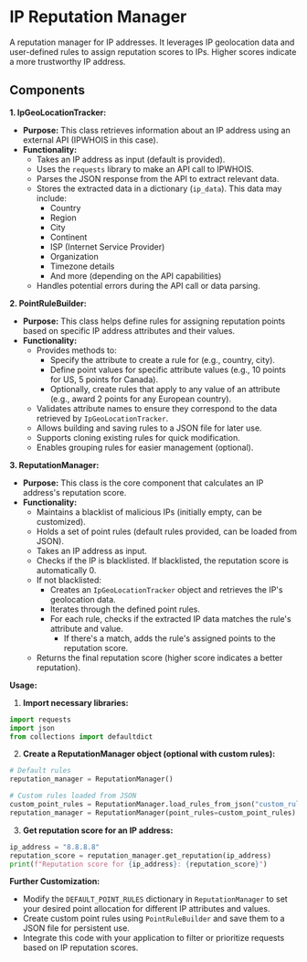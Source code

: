 # IP Reputation Manager

A reputation manager for IP addresses. It leverages IP geolocation data and user-defined rules to assign reputation scores to IPs. Higher scores indicate a more trustworthy IP address.



## Components

**1. IpGeoLocationTracker:**

* **Purpose:** This class retrieves information about an IP address using an external API (IPWHOIS in this case).
* **Functionality:**
    * Takes an IP address as input (default is provided).
    * Uses the `requests` library to make an API call to IPWHOIS.
    * Parses the JSON response from the API to extract relevant data.
    * Stores the extracted data in a dictionary (`ip_data`). This data may include:
        * Country
        * Region
        * City
        * Continent
        * ISP (Internet Service Provider)
        * Organization
        * Timezone details
        * And more (depending on the API capabilities)
    * Handles potential errors during the API call or data parsing.

**2. PointRuleBuilder:**

* **Purpose:** This class helps define rules for assigning reputation points based on specific IP address attributes and their values.
* **Functionality:**
    * Provides methods to:
        * Specify the attribute to create a rule for (e.g., country, city).
        * Define point values for specific attribute values (e.g., 10 points for US, 5 points for Canada).
        * Optionally, create rules that apply to any value of an attribute (e.g., award 2 points for any European country).
    * Validates attribute names to ensure they correspond to the data retrieved by `IpGeoLocationTracker`.
    * Allows building and saving rules to a JSON file for later use.
    * Supports cloning existing rules for quick modification.
    * Enables grouping rules for easier management (optional).

**3. ReputationManager:**

* **Purpose:** This class is the core component that calculates an IP address's reputation score.
* **Functionality:**
    * Maintains a blacklist of malicious IPs (initially empty, can be customized).
    * Holds a set of point rules (default rules provided, can be loaded from JSON).
    * Takes an IP address as input.
    * Checks if the IP is blacklisted. If blacklisted, the reputation score is automatically 0.
    * If not blacklisted:
        * Creates an `IpGeoLocationTracker` object and retrieves the IP's geolocation data.
        * Iterates through the defined point rules.
        * For each rule, checks if the extracted IP data matches the rule's attribute and value.
            * If there's a match, adds the rule's assigned points to the reputation score.
    * Returns the final reputation score (higher score indicates a better reputation).



**Usage:**

1.  **Import necessary libraries:**

```python
import requests
import json
from collections import defaultdict
```

2.  **Create a ReputationManager object (optional with custom rules):**

```python
# Default rules
reputation_manager = ReputationManager()

# Custom rules loaded from JSON
custom_point_rules = ReputationManager.load_rules_from_json("custom_rules.json")
reputation_manager = ReputationManager(point_rules=custom_point_rules)
```

3.  **Get reputation score for an IP address:**

```python
ip_address = "8.8.8.8"
reputation_score = reputation_manager.get_reputation(ip_address)
print(f"Reputation score for {ip_address}: {reputation_score}")
```

**Further Customization:**

- Modify the `DEFAULT_POINT_RULES` dictionary in `ReputationManager` to set your desired point allocation for different IP attributes and values.
- Create custom point rules using `PointRuleBuilder` and save them to a JSON file for persistent use.
- Integrate this code with your application to filter or prioritize requests based on IP reputation scores.
 
